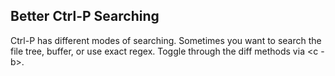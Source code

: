 ## Better Ctrl-P Searching

Ctrl-P has different modes of searching.  Sometimes you want to search the file
tree, buffer, or use exact regex.  Toggle through the diff methods via <c - b>.

